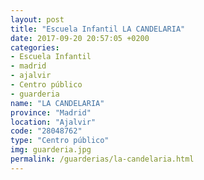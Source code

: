 ```yaml
---
layout: post
title: "Escuela Infantil LA CANDELARIA"
date: 2017-09-20 20:57:05 +0200
categories:
- Escuela Infantil
- madrid
- ajalvir
- Centro público
- guarderia
name: "LA CANDELARIA"
province: "Madrid"
location: "Ajalvir"
code: "28048762"
type: "Centro público"
img: guarderia.jpg
permalink: /guarderias/la-candelaria.html
---
```

